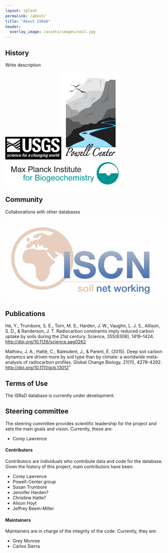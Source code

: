 ```yaml
---
layout: splash
permalink: /about/
title: "About ISRaD"
header:
  overlay_image: /assets/images/soil.jpg
---
```


## History

Write description

![](assets/images/USGS.jpg)
![](assets/images/PowellCenter.jpeg)
![](assets/images/MPI-BGC_logo_EN.png)

## Community

Collaborations with other databases

![](assets/images/iscn_logo.jpeg)

## Publications

He, Y., Trumbore, S. E., Torn, M. S., Harden, J. W., Vaughn, L. J. S., Allison, S. D., & Randerson, J. T. Radiocarbon constraints imply reduced carbon uptake by soils during the 21st century. Science, 355(6306), 1419–1424. http://doi.org/10.1126/science.aag0262

Mathieu, J. A., Hatté, C., Balesdent, J., & Parent, É. (2015). Deep soil carbon dynamics are driven more by soil type than by climate: a worldwide meta-analysis of radiocarbon profiles. Global Change Biology, 21(11), 4278–4292. http://doi.org/10.1111/gcb.13012"

## Terms of Use

The ISRaD database is currently under development.

## Steering committee
The steering committee provides scientific leadership for the project and sets the main goals and vision.
Currently, these are:

* Corey Lawrence

#### Contributors
Contributors are individuals who contribute data and code for the database. 
Given the history of this project, main contributors have been:

* Corey Lawrence
* Powell-Center group
* Susan Trumbore
* Jennifer Harden?
* Christine Hatte?
* Alison Hoyt
* Jeffrey Beem-Miller

#### Maintainers
Maintainers are in charge of the integrity of the code. Currently, they are:

* Grey Monroe
* Carlos Sierra


